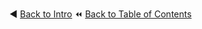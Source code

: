 
:arrow_backward: [Back to Intro](./Intro.md) <!-- BackOne -->
:rewind: [Back to Table of Contents](../README.md) <!-- BackToC -->
